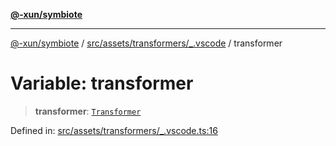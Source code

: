 [**@-xun/symbiote**](../../../../../README.md)

***

[@-xun/symbiote](../../../../../README.md) / [src/assets/transformers/\_.vscode](../README.md) / transformer

# Variable: transformer

> **transformer**: [`Transformer`](../../../type-aliases/Transformer.md)

Defined in: [src/assets/transformers/\_.vscode.ts:16](https://github.com/Xunnamius/symbiote/blob/feca973a0a29b4194f5e9720a5df04c799f6fa94/src/assets/transformers/_.vscode.ts#L16)

